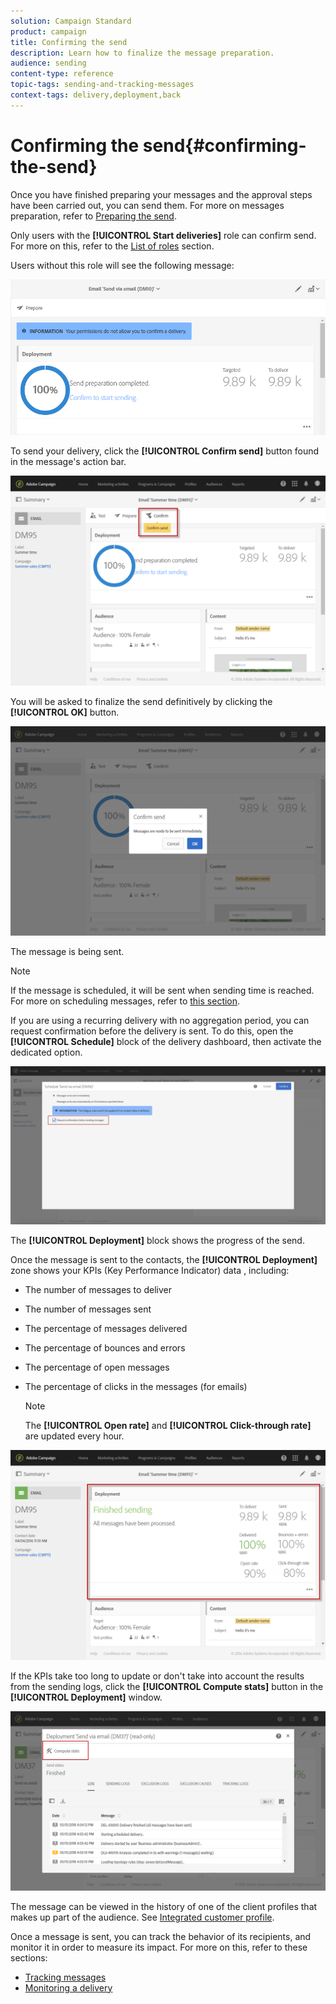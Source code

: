 ```yaml
---
solution: Campaign Standard
product: campaign
title: Confirming the send
description: Learn how to finalize the message preparation.
audience: sending
content-type: reference
topic-tags: sending-and-tracking-messages
context-tags: delivery,deployment,back
---
```


# Confirming the send{#confirming-the-send}

Once you have finished preparing your messages and the approval steps have been carried out, you can send them. For more on messages preparation, refer to [Preparing the send](../../sending/using/preparing-the-send.md).

Only users with the **[!UICONTROL Start deliveries]** role can confirm send. For more on this, refer to the [List of roles](../../administration/using/list-of-roles.md) section.

Users without this role will see the following message: 

![](assets/confirm_delivery_2.png)

To send your delivery, click the **[!UICONTROL Confirm send]** button found in the message's action bar.

![](assets/confirm_delivery.png)

You will be asked to finalize the send definitively by clicking the **[!UICONTROL OK]** button.

![](assets/confirm_delivery1.png)

The message is being sent.

>[!NOTE]
>
>If the message is scheduled, it will be sent when sending time is reached. For more on scheduling messages, refer to [this section](../../sending/using/about-scheduling-messages.md).

If you are using a recurring delivery with no aggregation period, you can request confirmation before the delivery is sent. To do this, open the **[!UICONTROL Schedule]** block of the delivery dashboard, then activate the dedicated option.

![](assets/confirmation_recurring_deliveries.png)

The **[!UICONTROL Deployment]** block shows the progress of the send.

Once the message is sent to the contacts, the **[!UICONTROL Deployment]** zone shows your KPIs (Key Performance Indicator) data , including:

* The number of messages to deliver
* The number of messages sent
* The percentage of messages delivered
* The percentage of bounces and errors
* The percentage of open messages
* The percentage of clicks in the messages (for emails)

  >[!NOTE]
  >
  >The **[!UICONTROL Open rate]** and **[!UICONTROL Click-through rate]** are updated every hour.

![](assets/sending_delivery.png)

If the KPIs take too long to update or don't take into account the results from the sending logs, click the **[!UICONTROL Compute stats]** button in the **[!UICONTROL Deployment]** window.

![](assets/sending_delivery7.png)

The message can be viewed in the history of one of the client profiles that makes up part of the audience. See [Integrated customer profile](../../audiences/using/integrated-customer-profile.md).

Once a message is sent, you can track the behavior of its recipients, and monitor it in order to measure its impact. For more on this, refer to these sections:

* [Tracking messages](../../sending/using/tracking-messages.md)
* [Monitoring a delivery](../../sending/using/monitoring-a-delivery.md)

